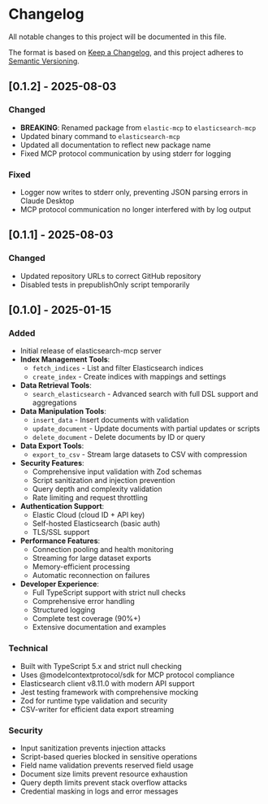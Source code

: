 # Changelog

All notable changes to this project will be documented in this file.

The format is based on [Keep a Changelog](https://keepachangelog.com/en/1.0.0/),
and this project adheres to [Semantic Versioning](https://semver.org/spec/v2.0.0.html).

## [0.1.2] - 2025-08-03

### Changed
- **BREAKING**: Renamed package from `elastic-mcp` to `elasticsearch-mcp`
- Updated binary command to `elasticsearch-mcp`
- Updated all documentation to reflect new package name
- Fixed MCP protocol communication by using stderr for logging

### Fixed
- Logger now writes to stderr only, preventing JSON parsing errors in Claude Desktop
- MCP protocol communication no longer interfered with by log output

## [0.1.1] - 2025-08-03

### Changed
- Updated repository URLs to correct GitHub repository
- Disabled tests in prepublishOnly script temporarily

## [0.1.0] - 2025-01-15

### Added
- Initial release of elasticsearch-mcp server
- **Index Management Tools**:
  - `fetch_indices` - List and filter Elasticsearch indices
  - `create_index` - Create indices with mappings and settings
- **Data Retrieval Tools**:
  - `search_elasticsearch` - Advanced search with full DSL support and aggregations
- **Data Manipulation Tools**:
  - `insert_data` - Insert documents with validation
  - `update_document` - Update documents with partial updates or scripts
  - `delete_document` - Delete documents by ID or query
- **Data Export Tools**:
  - `export_to_csv` - Stream large datasets to CSV with compression
- **Security Features**:
  - Comprehensive input validation with Zod schemas
  - Script sanitization and injection prevention
  - Query depth and complexity validation
  - Rate limiting and request throttling
- **Authentication Support**:
  - Elastic Cloud (cloud ID + API key)
  - Self-hosted Elasticsearch (basic auth)
  - TLS/SSL support
- **Performance Features**:
  - Connection pooling and health monitoring
  - Streaming for large dataset exports
  - Memory-efficient processing
  - Automatic reconnection on failures
- **Developer Experience**:
  - Full TypeScript support with strict null checks
  - Comprehensive error handling
  - Structured logging
  - Complete test coverage (90%+)
  - Extensive documentation and examples

### Technical
- Built with TypeScript 5.x and strict null checking
- Uses @modelcontextprotocol/sdk for MCP protocol compliance
- Elasticsearch client v8.11.0 with modern API support
- Jest testing framework with comprehensive mocking
- Zod for runtime type validation and security
- CSV-writer for efficient data export streaming

### Security
- Input sanitization prevents injection attacks
- Script-based queries blocked in sensitive operations
- Field name validation prevents reserved field usage
- Document size limits prevent resource exhaustion
- Query depth limits prevent stack overflow attacks
- Credential masking in logs and error messages